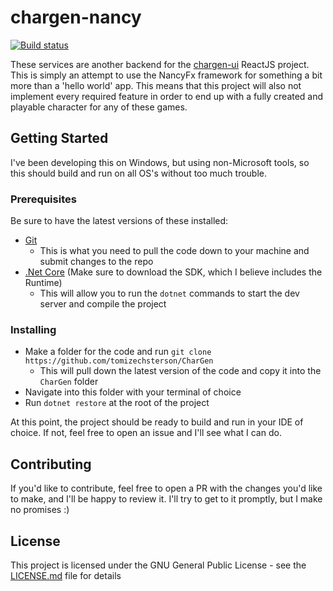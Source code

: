 # chargen-nancy

[![Build status](https://ci.appveyor.com/api/projects/status/3gglyn3p7qjew4wc?svg=true)](https://ci.appveyor.com/project/tomizechsterson/chargen-nancy)

These services are another backend for the [chargen-ui](https://github.com/tomizechsterson/chargen-ui) ReactJS project. This is simply an attempt to use the NancyFx framework for something a bit more than a 'hello world' app. This means that this project will also not implement every required feature in order to end up with a fully created and playable character for any of these games.

## Getting Started

I've been developing this on Windows, but using non-Microsoft tools, so this should build and run on all OS's without too much trouble.

### Prerequisites

Be sure to have the latest versions of these installed:
- [Git](https://git-scm.com/)
   - This is what you need to pull the code down to your machine and submit changes to the repo
- [.Net Core](https://www.microsoft.com/net/download) (Make sure to download the SDK, which I believe includes the Runtime)
  - This will allow you to run the `dotnet` commands to start the dev server and compile the project
  
### Installing

- Make a folder for the code and run `git clone https://github.com/tomizechsterson/CharGen`
  - This will pull down the latest version of the code and copy it into the `CharGen` folder
- Navigate into this folder with your terminal of choice
- Run `dotnet restore` at the root of the project

At this point, the project should be ready to build and run in your IDE of choice. If not, feel free to open an issue and I'll see what I can do.

## Contributing

If you'd like to contribute, feel free to open a PR with the changes you'd like to make, and I'll be happy to review it. I'll try to get to it promptly, but I make no promises :)

## License

This project is licensed under the GNU General Public License - see the [LICENSE.md](LICENSE.md) file for details
